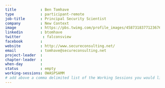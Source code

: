 ```yaml
---
title           : Ben Tomhave
type            : participant-remote
job-title       : Principal Security Scientist
company         : New Context
image           : https://pbs.twimg.com/profile_images/458731837712367616/6mIwfNQE_400x400.png
linkedin        : btomhave
twitter          : falconsview
facebook        : 
website         : http://www.secureconsulting.net/
email           : tomhave@secureconsulting.net
project-leader  :
chapter-leader  :
when-day        :
status          : empty
working-sessions: OWASPSAMM
# add above a comma delimited list of the Working Sessions you would like to attend (use the session's title)
---
```


<!-- put more details about participant here -->
